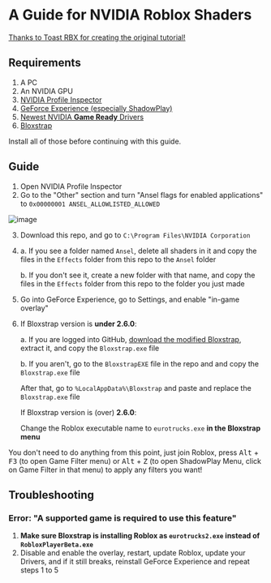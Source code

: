 # A Guide for NVIDIA Roblox Shaders

[Thanks to Toast RBX for creating the original tutorial!](https://www.youtube.com/watch?v=zhSWJnxKIlg)

## Requirements

1. A PC
2. An NVIDIA GPU
3. [NVIDIA Profile Inspector](https://github.com/Orbmu2k/nvidiaProfileInspector)
4. [GeForce Experience \(especially ShadowPlay\)](https://www.nvidia.com/en-us/geforce/geforce-experience/)
5. [Newest NVIDIA **Game Ready** Drivers](https://www.nvidia.com/download/find.aspx)
6. [Bloxstrap](https://github.com/pizzaboxer/bloxstrap)

Install all of those before continuing with this guide.

## Guide

1. Open NVIDIA Profile Inspector
2. Go to the "Other" section and turn "Ansel flags for enabled applications" to `0x00000001 ANSEL_ALLOWLISTED_ALLOWED`

![image](https://github.com/catb0x/Roblox-Shaders-Guide/assets/77354428/2a2a0399-e76b-4556-b963-24edb7c024ed)

3. Download this repo, and go to `C:\Program Files\NVIDIA Corporation`
4. a. If you see a folder named `Ansel`, delete all shaders in it and copy the files in the `Effects` folder from this repo to the `Ansel` folder
   
   b. If you don't see it, create a new folder with that name, and copy the files in the `Effects` folder from this repo to the folder you just made
5. Go into GeForce Experience, go to Settings, and enable "in-game overlay"
6. If Bloxstrap version is **under 2.6.0**:

   a. If you are logged into GitHub, [download the modified Bloxstrap](https://github.com/pizzaboxer/bloxstrap/suites/17761020689/artifacts/1017388973), extract it, and copy the `Bloxstrap.exe` file

   b. If you aren't, go to the `BloxstrapEXE` file in the repo and and copy the `Bloxstrap.exe` file

   After that, go to `%LocalAppData%\Bloxstrap` and paste and replace the `Bloxstrap.exe` file 

   If Bloxstrap version is (over) **2.6.0**:

   Change the Roblox executable name to `eurotrucks.exe` **in the Bloxstrap menu**
   
You don't need to do anything from this point, just join Roblox, press <kbd>Alt</kbd> + <kbd>F3</kbd> (to open Game Filter menu) or <kbd>Alt</kbd> + <kbd>Z</kbd> (to open ShadowPlay Menu, click on Game Filter in that menu) to apply any filters you want!

## Troubleshooting

### Error: "A supported game is required to use this feature"

1. **Make sure Bloxstrap is installing Roblox as `eurotrucks2.exe` instead of `RobloxPlayerBeta.exe`**
2. Disable and enable the overlay, restart, update Roblox, update your Drivers, and if it still breaks, reinstall GeForce Experience and repeat steps 1 to 5
